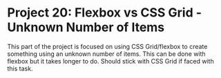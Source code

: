 <h1>Project 20: Flexbox vs CSS Grid - Unknown Number of Items</h1>
<p>This part of the project is focused on using CSS Grid/flexbox to create something using an unknown number of items. This can be done with flexbox but it takes longer to do. Should stick with CSS Grid if faced with this task.</p>
